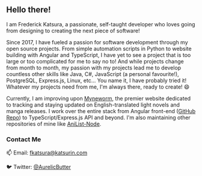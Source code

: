 ## Hello there!

I am Frederick Katsura, a passionate, self-taught developer who loves going from designing to creating the next piece of software!

Since 2017, I have fueled a passion for software development through my open source projects. From simple automation scripts in Python to website building with Angular and TypeScript, I have yet to see a project that is too large or too complicated for me to say no to! And while projects change from month to month, my passion with my projects lead me to develop countless other skills like Java, C#, JavaScript (a personal favourite!), PostgreSQL, Express.js, Linux, etc... You name it, I have probably tried it! Whatever my projects need from me, I'm always there, ready to create! 😄

Currently, I am improving upon [Myneworm](https://myneworm.katsurin.com), the premier website dedicated to tracking and staying updated on English-translated light novels and manga releases. I work over the entire stack from Angular front-end ([GitHub Repo](https://github.com/AurelicButter/Myneworm)) to TypeScript/Express.js API and beyond. I'm also maintaining other repositories of mine like [AniList-Node](https://github.com/AurelicButter/AniList-Node).

### Contact Me
📫 Email: <a href="mailto:fkatsura@katsurin.com">fkatsura@katsurin.com</a>

🐦 Twitter: <a href="https://twitter.com/AurelicButter">@AurelicButter</a>
